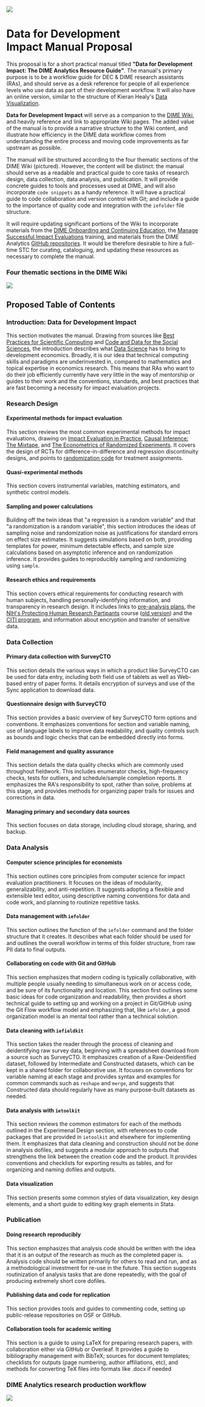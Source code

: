 ![](./images/dime.png)

# Data for Development Impact Manual Proposal

This proposal is for a short practical manual titled **"Data for Development Impact: The DIME Analytics Resource Guide"**. The manual's primary purpose is to be a workflow guide for DEC & DIME research assistants (RAs), and should serve as a desk reference for people of all experience levels who use data as part of their development workflow. It will also have an online version, similar to the structure of Kieran Healy's [Data Visualization](http://socviz.co).

**Data for Development Impact** will serve as a companion to the [DIME Wiki](dimewiki@worldbank.org), and heavily reference and link to appropriate Wiki pages. The added value of the manual is to provide a narrative structure to the Wiki content, and illustrate how efficiency in the DIME data workflow comes from understanding the entire process and moving code improvements as far upstream as possible.

The manual will be structured according to the four thematic sections of the DIME Wiki (pictured). However, the content will be distinct: the manual should serve as a readable and practical guide to core tasks of research design, data collection, data analysis, and publication. It will provide concrete guides to tools and processes used at DIME, and will also incorporate `code snippets` as a handy reference. It will have a practical guide to code collaboration and version control with Git; and include a guide to the importance of quality code and integration with the `iefolder` file structure.

It will require updating significant portions of the Wiki to incorporate materials from the [DIME Onboarding and Continuing Education](https://showcase.dropbox.com/s/DIME-Research-Assistant-Training-Materials-VKuivyxUNY812HXofgr5t), the [Manage Successful Impact Evaluations](https://osf.io/cyekq/) training, and materials from the DIME Analytics [GitHub repositories](https://worldbank.github.io/dimeanalytics/#github-repositories). It would be therefore desirable to hire a full-time STC for curating, cataloguing, and updating these resources as necessary to complete the manual.

### Four thematic sections in the DIME Wiki

![](./images/dime-wiki.png)

## Proposed Table of Contents

### Introduction: Data for Development Impact

This section motivates the manual. Drawing from sources like [Best Practices for Scientific Computing](https://journals.plos.org/plosbiology/article?id=10.1371/journal.pbio.1001745) and [Code and Data for the Social Sciences](https://web.stanford.edu/~gentzkow/research/CodeAndData.pdf), the introduction describes what [Data Science](https://drewconway.com/zia/2013/3/26/the-data-science-venn-diagram) has to bring to development economics. Broadly, it is our idea that technical computing skills and paradigms are underinvested in, compared to mathematics and topical expertise in economics research. This means that RAs who want to do their job efficiently currently have very little in the way of mentorship or guides to their work and the conventions, standards, and best practices that are fast becoming a necessity for impact evaluation projects.

### Research Design
#### Experimental methods for impact evaluation

This section reviews the most common experimental methods for impact evaluations, drawing on [Impact Evaluation in Practice](http://www.worldbank.org/en/programs/sief-trust-fund/publication/impact-evaluation-in-practice), [Causal Inference: The Mixtape](http://scunning.com/cunningham_mixtape.pdf), and [The Econometrics of Randomized Experiments](https://www.povertyactionlab.org/sites/default/files/publications/athey_imbens_june19.pdf). It covers the design of RCTs for difference-in-difference and regression discontinuity designs, and points to [randomization code](https://dimewiki.worldbank.org/wiki/Randomization_in_Stata) for treatment assignments.

#### Quasi-experimental methods

This section covers instrumental variables, matching estimators, and synthetic control models.

#### Sampling and power calculations

Building off the twin ideas that "a regression is a random variable" and that "a randomization is a random variable", this section introduces the ideas of sampling noise and randomization noise as justifications for standard errors on effect size estimates. It suggests simulations based on both, providing templates for power, minimum detectable effects, and sample size calculations based on asymptotic inference and on randomization inference. It provides guides to reproducibly sampling and randomizing using `sample`.

#### Research ethics and requirements

This section covers ethical requirements for conducting research with human subjects, handling personally-identifying information, and transparency in research design. It includes links to [pre-analysis plans](https://dimewiki.worldbank.org/wiki/Pre-Analysis_Plan), the [NIH's Protecting Human Research Partipants](http://phrptraining.com) course ([old version](https://humansubjects.nih.gov/sites/hs/phrp/PHRP_Archived_Course_Materials.pdf)) and the [CITI program](https://about.citiprogram.org/en/series/human-subjects-research-hsr/), and information about encryption and transfer of sensitive data.


### Data Collection
#### Primary data collection with SurveyCTO

This section details the various ways in which a product like SurveyCTO can be used for data entry, including both field use of tablets as well as Web-based entry of paper forms. It details encryption of surveys and use of the Sync application to download data.

#### Questionnaire design with SurveyCTO

This section provides a basic overview of key SurveyCTO form options and conventions. It emphasizes conventions for section and variable naming, use of language labels to improve data readability, and quality controls such as bounds and logic checks that can be embedded directly into forms.

#### Field management and quality assurance

This section details the data quality checks which are commonly used throughout fieldwork. This includes enumerator checks, high-frequency checks, tests for outliers, and schedule/sample completion reports. It emphasizes the RA's responsibility to spot, rather than solve, problems at this stage, and provides methods for organizing paper trails for issues and corrections in data.

#### Managing primary and secondary data sources

This section focuses on data storage, including cloud storage, sharing, and backup.

### Data Analysis
#### Computer science principles for economists

This section outlines core principles from computer science for impact evaluation practitioners. It focuses on the ideas of modularity, generalizability, and anti-repetition. It suggests adopting a flexible and extensible text editor, using descriptive naming conventions for data and code work, and planning to routinize repetitive tasks.

#### Data management with `iefolder`

This section outlines the function of the `iefolder` command and the folder structure that it creates. It describes what each folder should be used for and outlines the overall workflow in terms of this folder structure, from raw PII data to final outputs.

#### Collaborating on code with Git and GitHub

This section emphasizes that modern coding is typically collaborative, with multiple people usually needing to simultaneous work on or access code, and be sure of its functionality and location. This section first outlines some basic ideas for code organization and readability, then provides a short technical guide to setting up and working on a project in Git/GitHub using the Git Flow workflow model and emphasizing that, like `iefolder`, a good organization model is an mental tool rather than a technical solution.

#### Data cleaning with `iefieldkit`

This section takes the reader through the process of cleaning and deidentifying raw survey data, beginning with a spreadsheet download from a source such as SurveyCTO. It emphasizes creation of a Raw-Deidentified dataset, followed by Intermediate and Constructed datasets, which can be kept in a shared folder for collaborative use. It focuses on conventions for variable naming at each stage and provides syntax and examples for common commands such as `reshape` and `merge`, and suggests that Constructed data should regularly have as many purpose-built datasets as needed.

#### Data analysis with `ietoolkit`

This section reviews the common estimators for each of the methods outlined in the Experimenal Design section, with references to code packages that are provided in `ietoolkit` and elsewhere for implementing them. It emphasizes that data cleaning and construction should not be done in analysis dofiles, and suggests a modular approach to outputs that strengthens the link between the creation code and the product. It provides conventions and checklists for exporting results as tables, and for organizing and naming dofiles and outputs.

#### Data visualization

This section presents some common styles of data visualization, key design elements, and a short guide to editing key graph elements in Stata.

### Publication
#### Doing research reproducibly

This section emphasizes that analysis code should be written with the idea that it is an output of the research as much as the completed paper is. Analysis code should be written primarily for others to read and run, and as a methodological investment for re-use in the future. This section suggests routinization of analysis tasks that are done repeatedly, with the goal of producing extremely short core dofiles.

#### Publishing data and code for replication

This section provides tools and guides to commenting code, setting up public-release repositories on OSF or GitHub.

#### Collaboration tools for academic writing

This section is a guide to using LaTeX for preparing research papers, with collaboration either via GitHub or Overleaf. It provides a guide to bibliography management with BibTeX; sources for document templates; checklists for outputs (page numbering, author affiliations, etc), and methods for converting TeX files into formats like .docx if needed

### DIME Analytics research production workflow
![](./images/workflow.png)
